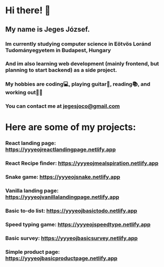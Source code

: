 # Hi there! 👋

## My name is Jeges József.

### Im currently studying computer science in Eötvös Loránd Tudományegyetem in Budapest, Hungary

### And im also learning web development (mainly frontend, but planning to start backend) as a side project.

### My hobbies are coding💻, playing guitar🎸, reading📚, and working out🏋️‍♂️

### You can contact me at jegesjoco@gmail.com

# Here are some of my projects:

### React landing page: https://yyyeojreactlandingpage.netlify.app

### React Recipe finder: https://yyyeojmealspiration.netlify.app

### Snake game: https://yyyeojsnake.netlify.app

### Vanilla landing page: https://yyyeojvanillalandingpage.netlify.app

### Basic to-do list: https://yyyeojbasictodo.netlify.app

### Speed typing game: https://yyyeojspeedtype.netlify.app

### Basic survey: https://yyyeojbasicsurvey.netlify.app

### Simple product page: https://yyyeojbasicproductpage.netlify.app
